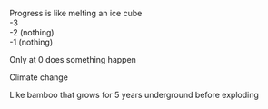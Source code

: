 Progress is like melting an ice cube  
-3  
-2 (nothing)   
-1 (nothing)   
  
Only at 0 does something happen  
  
Climate change  
  
Like bamboo that grows for 5 years underground before exploding